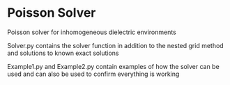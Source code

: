 # Poisson Solver
Poisson solver for inhomogeneous dielectric environments


Solver.py contains the solver function in addition to the nested grid method and solutions to known exact solutions

Example1.py and Example2.py contain examples of how the solver can be used and can also be used to confirm everything is working
